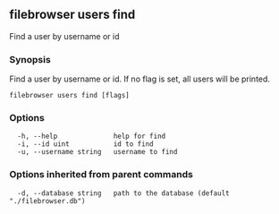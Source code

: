 ## filebrowser users find

Find a user by username or id

### Synopsis

Find a user by username or id. If no flag is set, all users will be printed.

```
filebrowser users find [flags]
```

### Options

```
  -h, --help              help for find
  -i, --id uint           id to find
  -u, --username string   username to find
```

### Options inherited from parent commands

```
  -d, --database string   path to the database (default "./filebrowser.db")
```
